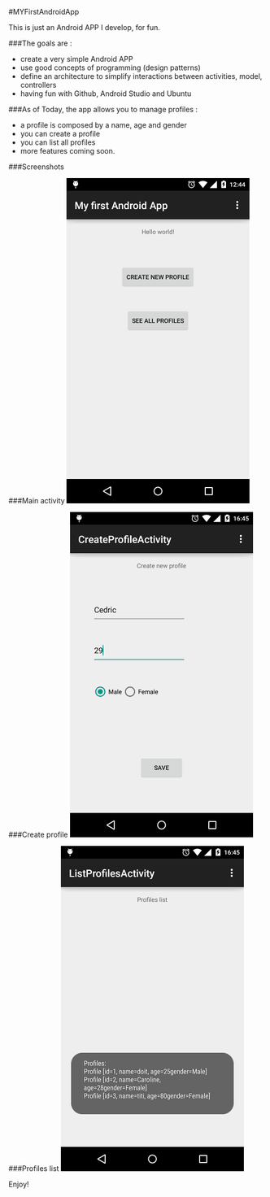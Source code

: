 #MYFirstAndroidApp

This is just an Android APP I develop, for fun.

###The goals are :
* create a very simple Android APP
* use good concepts of programming (design patterns)
* define an architecture to simplify interactions between activities, model, controllers
* having fun with Github, Android Studio and Ubuntu

###As of Today, the app allows you to manage profiles :
* a profile is composed by a name, age and gender
* you can create a profile
* you can list all profiles
* more features coming soon.

###Screenshots

###Main activity
![main_activity](https://raw.githubusercontent.com/drydry/myFirstAndroidApp/master/Screenshots/main-activity.png)

###Create profile
![create_profile](https://raw.githubusercontent.com/drydry/myFirstAndroidApp/master/Screenshots/profile-create.png)

###Profiles list
![profile_list](https://raw.githubusercontent.com/drydry/myFirstAndroidApp/master/Screenshots/profile-list.png)

Enjoy! 

